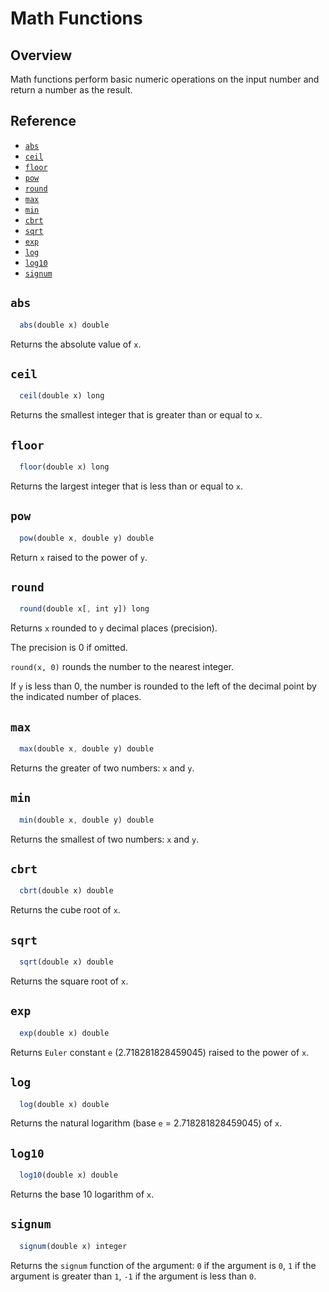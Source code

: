# Math Functions

## Overview

Math functions perform basic numeric operations on the input number and return a number as the result.

## Reference

* [`abs`](#abs)
* [`ceil`](#ceil)
* [`floor`](#floor)
* [`pow`](#pow)
* [`round`](#round)
* [`max`](#max)
* [`min`](#min)
* [`cbrt`](#cbrt)
* [`sqrt`](#sqrt)
* [`exp`](#exp)
* [`log`](#log)
* [`log10`](#log10)
* [`signum`](#signum)

## `abs`

```javascript
  abs(double x) double
```

Returns the absolute value of `x`.

## `ceil`

```javascript
  ceil(double x) long
```

Returns the smallest integer that is greater than or equal to `x`.

## `floor`

```javascript
  floor(double x) long
```

Returns the largest integer that is less than or equal to `x`.

## `pow`

```javascript
  pow(double x, double y) double
```

Return `x` raised to the power of `y`.

## `round`

```javascript
  round(double x[, int y]) long
```

Returns `x` rounded to `y` decimal places (precision).

The precision is 0 if omitted.

`round(x, 0)` rounds the number to the nearest integer.

If `y` is less than 0, the number is rounded to the left of the decimal point by the indicated number of places.

## `max`

```javascript
  max(double x, double y) double
```

Returns the greater of two numbers: `x` and `y`.

## `min`

```javascript
  min(double x, double y) double
```

Returns the smallest of two numbers: `x` and `y`.

## `cbrt`

```javascript
  cbrt(double x) double
```

Returns the cube root of `x`.

## `sqrt`

```javascript
  sqrt(double x) double
```

Returns the square root of `x`.

## `exp`

```javascript
  exp(double x) double
```

Returns `Euler` constant `e` (2.718281828459045) raised to the power of `x`.

## `log`

```javascript
  log(double x) double
```

Returns the natural logarithm (base `e` = 2.718281828459045) of `x`.

## `log10`

```javascript
  log10(double x) double
```

Returns the base 10 logarithm of `x`.

## `signum`

```javascript
  signum(double x) integer
```

Returns the `signum` function of the argument: `0` if the argument is `0`, `1` if the argument is greater than `1`, `-1` if the argument is less than `0`.